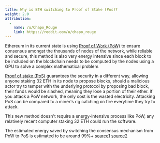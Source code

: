 ```yaml
---
title: Why is ETH switching to Proof of Stake (Pos)?
weight: 2.0
attribution:
  -
    name: /u/Chapo_Rouge
    link: https://reddit.com/u/chapo_rouge
---
```


Ethereum in its current state is using [Proof of Work (PoW)](https://www.youtube.com/watch?v=3EUAcxhuoU4) to ensure consensus amongst the thousands of nodes of the network, while reliable and secure, this method is also very energy intensive since each block to be included on the blockchain needs to be computed by the nodes using a GPU to solve a complex mathematical problem.

[Proof of stake (PoS)](https://www.youtube.com/watch?v=psKDXvXdr7k) guarantees the security in a different way, allowing anyone staking 32 ETH in its node to propose blocks, should a malicious actor try to temper with the underlying protocol by proposing bad block, their funds would be slashed, meaning they lose a portion of their ether. If you attack a PoW network, the only cost is the wasted electricity. Attacking PoS can be compared to a miner's rig catching on fire everytime they try to attack.

This new method doesn't require a energy-intensive process like PoW, any relatively recent computer staking 32 ETH could run the software.

The estimated energy saved by switching the consensus mechanism from PoW to PoS is estimated to be around 99%+ [source1](https://spectrum.ieee.org/computing/networks/ethereum-plans-to-cut-its-absurd-energy-consumption-by-99-percent) [source2](https://twitter.com/sigp_io/status/1374979655782989824)

